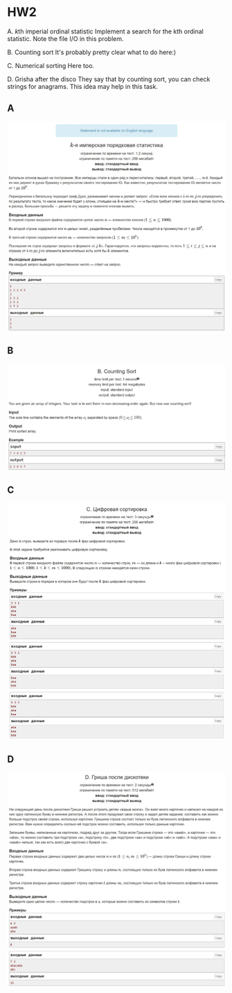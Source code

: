 # HW2

A. $k$th imperial ordinal statistic Implement a search for the kth ordinal statistic. Note the file I/O in this problem.

B. Counting sort It's probably pretty clear what to do here:)

C. Numerical sorting Here too.

D. Grisha after the disco They say that by counting sort, you can check strings for anagrams. This idea may help in this task.

## A

![A](Problems_screenshots/A.jpg)

## B

![B](Problems_screenshots/B.jpg)

## C

![C](Problems_screenshots/C.jpg)

## D

![D](Problems_screenshots/D.jpg)
